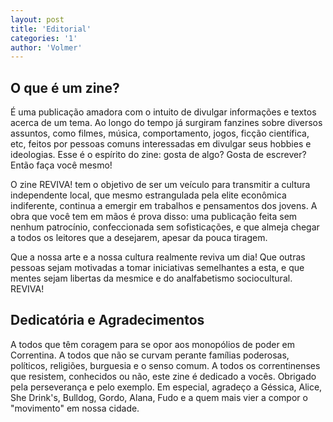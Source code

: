 ```yaml
---
layout: post
title: 'Editorial'
categories: '1'
author: 'Volmer'
---
```


## O que é um zine?

É uma publicação amadora com o intuito de divulgar informações e textos
acerca de um tema. Ao longo do tempo já surgiram fanzines sobre diversos
assuntos, como filmes, música, comportamento, jogos, ficção científica,
etc, feitos por pessoas comuns interessadas em divulgar seus hobbies e
ideologias. Esse é o espírito do zine: gosta de algo? Gosta de escrever?
Então faça você mesmo!

O zine REVIVA! tem o objetivo de ser um veículo para transmitir a cultura
independente local, que mesmo estrangulada pela elite econômica indiferente,
continua a emergir em trabalhos e pensamentos dos jovens. A obra que você
tem em mãos é prova disso: uma publicação feita sem nenhum patrocínio,
confeccionada sem sofisticações, e que almeja chegar a todos os leitores
que a desejarem, apesar da pouca tiragem.

Que a nossa arte e a nossa cultura realmente reviva um dia! Que outras
pessoas sejam motivadas a tomar iniciativas semelhantes a esta, e que mentes
sejam libertas da mesmice e do analfabetismo sociocultural. REVIVA!

## Dedicatória e Agradecimentos

A todos que têm coragem para se opor aos monopólios de poder em Correntina.
A todos que não se curvam perante famílias poderosas, políticos, religiões,
burguesia e o senso comum. A todos os correntinenses que resistem, conhecidos
ou não, este zine é dedicado a vocês. Obrigado pela perseverança e pelo
exemplo. Em especial, agradeço a Géssica, Alice, She Drink's,
Bulldog, Gordo, Alana, Fudo e a quem mais vier a compor o "movimento" em nossa
cidade.
